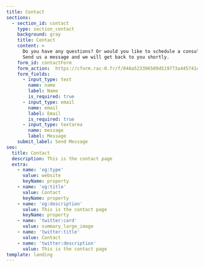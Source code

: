 ```yaml
---
title: Contact
sections:
  - section_id: contact
    type: section_contact
    background: gray
    title: Contact
    content: >
      Do you have any questions? Or would you like to schedule a consultation?
      Send us a message and we will get back to you shortly.
    form_id: contactForm
    form_action:  https://cform.rac-0.fr/f/048a523396509d519773a445741efc45
    form_fields:
      - input_type: text
        name: name
        label: Name
        is_required: true
      - input_type: email
        name: email
        label: Email
        is_required: true
      - input_type: textarea
        name: message
        label: Message
    submit_label: Send Message
seo:
  title: Contact
  description: This is the contact page
  extra:
    - name: 'og:type'
      value: website
      keyName: property
    - name: 'og:title'
      value: Contact
      keyName: property
    - name: 'og:description'
      value: This is the contact page
      keyName: property
    - name: 'twitter:card'
      value: summary_large_image
    - name: 'twitter:title'
      value: Contact
    - name: 'twitter:description'
      value: This is the contact page
template: landing
---
```

